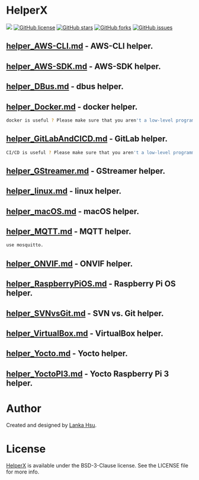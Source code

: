 # HelperX
[![](https://img.shields.io/badge/Powered%20by-lankahsu%20-brightgreen.svg)](https://github.com/lankahsu520/HelperX)
[![GitHub license][license-image]][license-url]
[![GitHub stars][stars-image]][stars-url]
[![GitHub forks][forks-image]][forks-url]
[![GitHub issues][issues-image]][issues-image]


[license-image]: https://img.shields.io/github/license/lankahsu520/HelperX.svg
[license-url]: https://github.com/lankahsu520/HelperX/blob/master/LICENSE
[stars-image]: https://img.shields.io/github/stars/lankahsu520/HelperX.svg
[stars-url]: https://github.com/lankahsu520/HelperX/stargazers
[forks-image]: https://img.shields.io/github/forks/lankahsu520/HelperX.svg
[forks-url]: https://github.com/lankahsu520/HelperX/network
[issues-image]: https://img.shields.io/github/issues/lankahsu520/HelperX.svg
[issues-url]: https://github.com/lankahsu520/HelperX/issues

## [helper_AWS-CLI.md](https://github.com/lankahsu520/HelperX/blob/master/helper_AWS-CLI.md) - AWS-CLI helper.

## [helper_AWS-SDK.md](https://github.com/lankahsu520/HelperX/blob/master/helper_AWS-SDK.md) - AWS-SDK helper.

## [helper_DBus.md](https://github.com/lankahsu520/HelperX/blob/master/helper_DBus.md) - dbus helper.
## [helper_Docker.md](https://github.com/lankahsu520/HelperX/blob/master/helper_Docker.md) - docker helper.
```bash
docker is useful ? Please make sure that you aren't a low-level programmer or embedded engineer.
```
## [helper_GitLabAndCICD.md](https://github.com/lankahsu520/HelperX/blob/master/helper_GitLabAndCICD.md) - GitLab helper.
```bash
CI/CD is useful ? Please make sure that you aren't a low-level programmer, system integration developer or embedded engineer.
```

## [helper_GStreamer.md](https://github.com/lankahsu520/HelperX/blob/master/helper_GStreamer.md) - GStreamer helper.

## [helper_linux.md](https://github.com/lankahsu520/HelperX/blob/master/helper_linux.md) - linux helper.

## [helper_macOS.md](https://github.com/lankahsu520/HelperX/blob/master/helper_macOS.md) - macOS helper.

## [helper_MQTT.md](https://github.com/lankahsu520/HelperX/blob/master/helper_MQTT.md) - MQTT helper.

```bash
use mosquitto.
```

## [helper_ONVIF.md](https://github.com/lankahsu520/HelperX/blob/master/helper_ONVIF.md) - ONVIF helper.

## [helper_RaspberryPiOS.md](https://github.com/lankahsu520/HelperX/blob/master/helper_RaspberryPiOS.md) - Raspberry Pi OS helper.
## [helper_SVNvsGit.md](https://github.com/lankahsu520/HelperX/blob/master/helper_SVNvsGit.md) - SVN vs. Git helper.
## [helper_VirtualBox.md](https://github.com/lankahsu520/HelperX/blob/master/helper_VirtualBox.md) - VirtualBox helper.
## [helper_Yocto.md](https://github.com/lankahsu520/HelperX/blob/master/helper_Yocto.md) - Yocto helper.

## [helper_YoctoPI3.md](https://github.com/lankahsu520/HelperX/blob/master/helper_YoctoPI3.md) - Yocto Raspberry Pi 3 helper.

# Author

Created and designed by [Lanka Hsu](lankahsu@gmail.com).

# License

[HelperX](https://github.com/lankahsu520/HelperX) is available under the BSD-3-Clause license. See the LICENSE file for more info.

